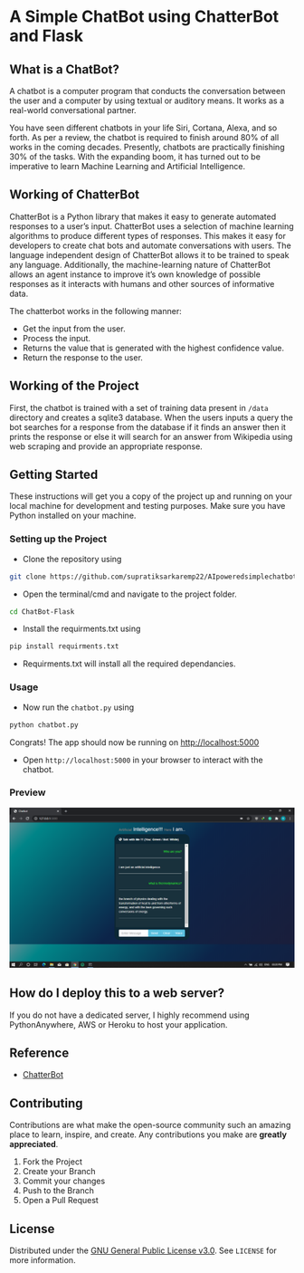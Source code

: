 # A Simple ChatBot using ChatterBot and Flask

## What is a ChatBot?

A chatbot is a computer program that conducts the conversation between the user and a computer by using textual or auditory means. It works as a real-world conversational partner.

You have seen different chatbots in your life Siri, Cortana, Alexa, and so forth. As per a review, the chatbot is required to finish around 80% of all works in the coming decades. Presently, chatbots are practically finishing 30% of the tasks. With the expanding boom, it has turned out to be imperative to learn Machine Learning and Artificial Intelligence.

## Working of ChatterBot

ChatterBot is a Python library that makes it easy to generate automated responses to a user’s input. ChatterBot uses a selection of machine learning algorithms to produce different types of responses. This makes it easy for developers to create chat bots and automate conversations with users. The language independent design of ChatterBot allows it to be trained to speak any language. Additionally, the machine-learning nature of ChatterBot allows an agent instance to improve it’s own knowledge of possible responses as it interacts with humans and other sources of informative data.

The chatterbot works in the following manner:

- Get the input from the user.
- Process the input.
- Returns the value that is generated with the highest confidence value.
- Return the response to the user.

## Working of the Project

First, the chatbot is trained with a set of training data present in `/data` directory and creates a sqlite3 database. When the users inputs a query the bot searches for a response from the database if it finds an answer then it prints the response or else it will search for an answer from Wikipedia using web scraping and provide an appropriate response.

## Getting Started

These instructions will get you a copy of the project up and running on your local machine for development and testing purposes. Make sure you have Python installed on your machine.

### Setting up the Project

- Clone the repository using

```bash
git clone https://github.com/supratiksarkaremp22/AIpoweredsimplechatbot
```

- Open the terminal/cmd and navigate to the project folder.

```bash
cd ChatBot-Flask
```

- Install the requirments.txt using

```bash
pip install requirments.txt
```

- Requirments.txt will install all the required dependancies.

### Usage

- Now run the `chatbot.py` using

```bash
python chatbot.py
```

Congrats! The app should now be running on <http://localhost:5000>

- Open `http://localhost:5000` in your browser to interact with the chatbot.

### Preview

![Screenshot](templates/screenshot.jpg)

## How do I deploy this to a web server?

If you do not have a dedicated server, I highly recommend using PythonAnywhere, AWS or Heroku to host your application.

## Reference

- [ChatterBot](https://github.com/gunthercox/ChatterBot)

## Contributing

Contributions are what make the open-source community such an amazing place to learn, inspire, and create. Any contributions you make are **greatly appreciated**.

1. Fork the Project
2. Create your Branch
3. Commit your changes
4. Push to the Branch
5. Open a Pull Request

## License

Distributed under the [GNU General Public License v3.0](https://choosealicense.com/licenses/gpl-3.0/). See `LICENSE` for more information.
